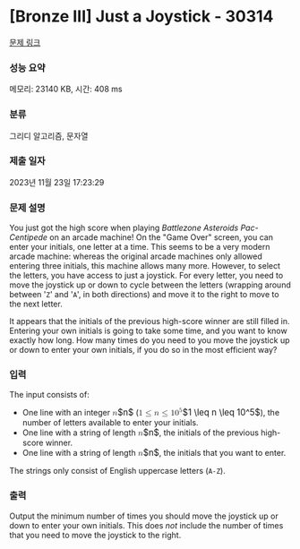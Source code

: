 # [Bronze III] Just a Joystick - 30314 

[문제 링크](https://www.acmicpc.net/problem/30314) 

### 성능 요약

메모리: 23140 KB, 시간: 408 ms

### 분류

그리디 알고리즘, 문자열

### 제출 일자

2023년 11월 23일 17:23:29

### 문제 설명

<p>You just got the high score when playing <em>Battlezone Asteroids Pac-Centipede</em> on an arcade machine! On the "Game Over" screen, you can enter your initials, one letter at a time. This seems to be a very modern arcade machine: whereas the original arcade machines only allowed entering three initials, this machine allows many more. However, to select the letters, you have access to just a joystick. For every letter, you need to move the joystick up or down to cycle between the letters (wrapping around between '<code>Z</code>' and '<code>A</code>', in both directions) and move it to the right to move to the next letter.</p>

<p>It appears that the initials of the previous high-score winner are still filled in. Entering your own initials is going to take some time, and you want to know exactly how long. How many times do you need to you move the joystick up or down to enter your own initials, if you do so in the most efficient way?</p>

### 입력 

 <p>The input consists of:</p>

<ul>
	<li>One line with an integer <mjx-container class="MathJax" jax="CHTML" style="font-size: 109%; position: relative;"><mjx-math class="MJX-TEX" aria-hidden="true"><mjx-mi class="mjx-i"><mjx-c class="mjx-c1D45B TEX-I"></mjx-c></mjx-mi></mjx-math><mjx-assistive-mml unselectable="on" display="inline"><math xmlns="http://www.w3.org/1998/Math/MathML"><mi>n</mi></math></mjx-assistive-mml><span aria-hidden="true" class="no-mathjax mjx-copytext">$n$</span></mjx-container> (<mjx-container class="MathJax" jax="CHTML" style="font-size: 109%; position: relative;"><mjx-math class="MJX-TEX" aria-hidden="true"><mjx-mn class="mjx-n"><mjx-c class="mjx-c31"></mjx-c></mjx-mn><mjx-mo class="mjx-n" space="4"><mjx-c class="mjx-c2264"></mjx-c></mjx-mo><mjx-mi class="mjx-i" space="4"><mjx-c class="mjx-c1D45B TEX-I"></mjx-c></mjx-mi><mjx-mo class="mjx-n" space="4"><mjx-c class="mjx-c2264"></mjx-c></mjx-mo><mjx-msup space="4"><mjx-mn class="mjx-n"><mjx-c class="mjx-c31"></mjx-c><mjx-c class="mjx-c30"></mjx-c></mjx-mn><mjx-script style="vertical-align: 0.393em;"><mjx-mn class="mjx-n" size="s"><mjx-c class="mjx-c35"></mjx-c></mjx-mn></mjx-script></mjx-msup></mjx-math><mjx-assistive-mml unselectable="on" display="inline"><math xmlns="http://www.w3.org/1998/Math/MathML"><mn>1</mn><mo>≤</mo><mi>n</mi><mo>≤</mo><msup><mn>10</mn><mn>5</mn></msup></math></mjx-assistive-mml><span aria-hidden="true" class="no-mathjax mjx-copytext">$1 \leq n \leq 10^5$</span></mjx-container>), the number of letters available to enter your initials.</li>
	<li>One line with a string of length <mjx-container class="MathJax" jax="CHTML" style="font-size: 109%; position: relative;"><mjx-math class="MJX-TEX" aria-hidden="true"><mjx-mi class="mjx-i"><mjx-c class="mjx-c1D45B TEX-I"></mjx-c></mjx-mi></mjx-math><mjx-assistive-mml unselectable="on" display="inline"><math xmlns="http://www.w3.org/1998/Math/MathML"><mi>n</mi></math></mjx-assistive-mml><span aria-hidden="true" class="no-mathjax mjx-copytext">$n$</span></mjx-container>, the initials of the previous high-score winner.</li>
	<li>One line with a string of length <mjx-container class="MathJax" jax="CHTML" style="font-size: 109%; position: relative;"><mjx-math class="MJX-TEX" aria-hidden="true"><mjx-mi class="mjx-i"><mjx-c class="mjx-c1D45B TEX-I"></mjx-c></mjx-mi></mjx-math><mjx-assistive-mml unselectable="on" display="inline"><math xmlns="http://www.w3.org/1998/Math/MathML"><mi>n</mi></math></mjx-assistive-mml><span aria-hidden="true" class="no-mathjax mjx-copytext">$n$</span></mjx-container>, the initials that you want to enter.</li>
</ul>

<p>The strings only consist of English uppercase letters (<code>A-Z</code>).</p>

### 출력 

 <p>Output the minimum number of times you should move the joystick up or down to enter your own initials. This does <em>not</em> include the number of times that you need to move the joystick to the right.</p>

